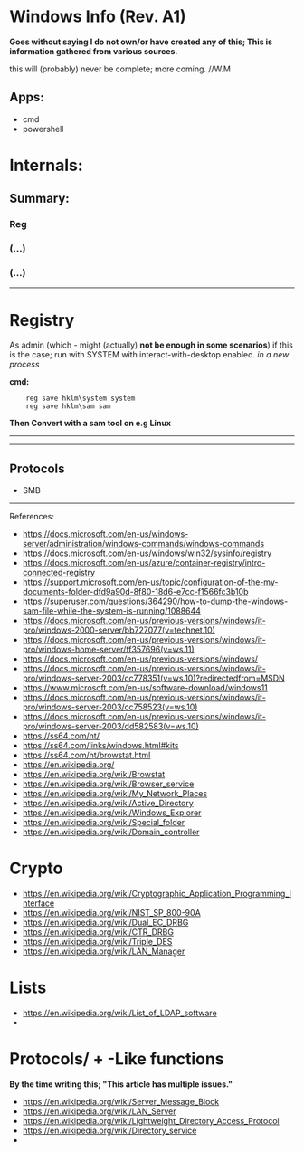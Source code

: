 # Windows Info (Rev. A1)


**Goes without saying I do not own/or have created any of this; This is information gathered  from various sources.**

this will (probably) never be complete;
more coming.
//W.M


## Apps:
- cmd
- powershell




# Internals:
## Summary:

### Reg
### (...)
### (...)

-----------------

# Registry

As admin (which - might (actually) **not be enough in some scenarios**) if this is the case; run with SYSTEM  with interact-with-desktop enabled. *in a new process*

**cmd:**

        reg save hklm\system system
        reg save hklm\sam sam


**Then Convert with a sam tool on e.g Linux**



























-----------------



---


## Protocols
- SMB


---

References:

- https://docs.microsoft.com/en-us/windows-server/administration/windows-commands/windows-commands
- https://docs.microsoft.com/en-us/windows/win32/sysinfo/registry
- https://docs.microsoft.com/en-us/azure/container-registry/intro-connected-registry
- https://support.microsoft.com/en-us/topic/configuration-of-the-my-documents-folder-dfd9a90d-8f80-18d6-e7cc-f1566fc3b10b
- https://superuser.com/questions/364290/how-to-dump-the-windows-sam-file-while-the-system-is-running/1088644
- https://docs.microsoft.com/en-us/previous-versions/windows/it-pro/windows-2000-server/bb727077(v=technet.10)
- https://docs.microsoft.com/en-us/previous-versions/windows/it-pro/windows-home-server/ff357696(v=ws.11)
- https://docs.microsoft.com/en-us/previous-versions/windows/
- https://docs.microsoft.com/en-us/previous-versions/windows/it-pro/windows-server-2003/cc778351(v=ws.10)?redirectedfrom=MSDN
- https://www.microsoft.com/en-us/software-download/windows11
- https://docs.microsoft.com/en-us/previous-versions/windows/it-pro/windows-server-2003/cc758523(v=ws.10)
- https://docs.microsoft.com/en-us/previous-versions/windows/it-pro/windows-server-2003/dd582583(v=ws.10)
- https://ss64.com/nt/
- https://ss64.com/links/windows.html#kits
- https://ss64.com/nt/browstat.html
- https://en.wikipedia.org/
- https://en.wikipedia.org/wiki/Browstat
- https://en.wikipedia.org/wiki/Browser_service
- https://en.wikipedia.org/wiki/My_Network_Places
- https://en.wikipedia.org/wiki/Active_Directory
- https://en.wikipedia.org/wiki/Windows_Explorer
- https://en.wikipedia.org/wiki/Special_folder
- https://en.wikipedia.org/wiki/Domain_controller


# Crypto
- https://en.wikipedia.org/wiki/Cryptographic_Application_Programming_Interface
- https://en.wikipedia.org/wiki/NIST_SP_800-90A
- https://en.wikipedia.org/wiki/Dual_EC_DRBG
- https://en.wikipedia.org/wiki/CTR_DRBG
- https://en.wikipedia.org/wiki/Triple_DES
- https://en.wikipedia.org/wiki/LAN_Manager


# Lists
- https://en.wikipedia.org/wiki/List_of_LDAP_software
- 


# Protocols/ + -Like functions
**By the time writing this; "This article has multiple issues."**
- https://en.wikipedia.org/wiki/Server_Message_Block
- https://en.wikipedia.org/wiki/LAN_Server
- https://en.wikipedia.org/wiki/Lightweight_Directory_Access_Protocol
- https://en.wikipedia.org/wiki/Directory_service
- 



